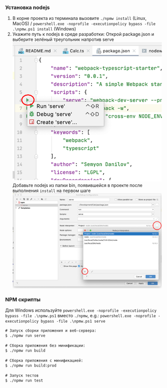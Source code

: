 ### Установка nodejs

1. В корне проекта из терминала вызовите `./npmw install` (Linux, MacOS) / `powershell.exe -noprofile -executionpolicy bypass -file .\npmw.ps1 install` (Windows)
1. Укажите путь к nodejs в среде разработки:
Открой package.json и выберите зелёный треугольник напротив serve
![package.json](screenshots/1.png)  
Добавьте nodejs из папки bin, появившейся в проекте после выполнения `install` на первом шаге
![Добавить nodejs](screenshots/2.png)  


### NPM скрипты 

Для Windows используйте `powershell.exe -noprofile -executionpolicy bypass -file .\npmw.ps1` вместо `./npmw`, e.g.:
`powershell.exe -noprofile -executionpolicy bypass -file .\npmw.ps1 serve`

```
# Запуск сборки приложения и веб-сервера:
$ ./npmw run serve

# Сборка приложения без минификации: 
$ ./npmw run build

# Сборка приложения с минификацией: 
$ ./npmw run build:prod

# Запуск тестов
$ ./npmw run test
```

